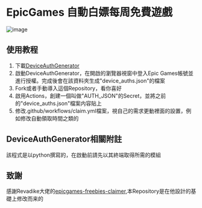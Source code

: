 # EpicGames 自動白嫖每周免費遊戲
![image](https://user-images.githubusercontent.com/4411977/74479432-6a6d1b00-4eaf-11ea-930f-1b89e7135887.png)

## 使用教程
1. 下載[DeviceAuthGenerator](https://github.com/xMistt/DeviceAuthGenerator/releases/)
2. 啟動DeviceAuthGenerator，在開啟的瀏覽器視窗中登入Epic Games帳號並進行授權。完成後會在該資料夾生成"device_auths.json"的檔案
3. Fork或者手動導入這個Repository，看你喜好
4. 啟用Actions，創建一個叫做"AUTH_JSON"的Secret，並將之前的"device_auths.json"檔案内容貼上
5. 修改.github/workflows/claim.yml檔案，視自己的需求更動裡面的設置，例如修改自動領取時間之類的

## DeviceAuthGenerator相關附註
該程式是以python撰寫的，在啟動前請先以其終端取得所需的模組

## 致謝
感謝Revadike大佬的[epicgames-freebies-claimer](https://github.com/Revadike/epicgames-freebies-claimer),本Repository是在他設計的基礎上修改而来的
